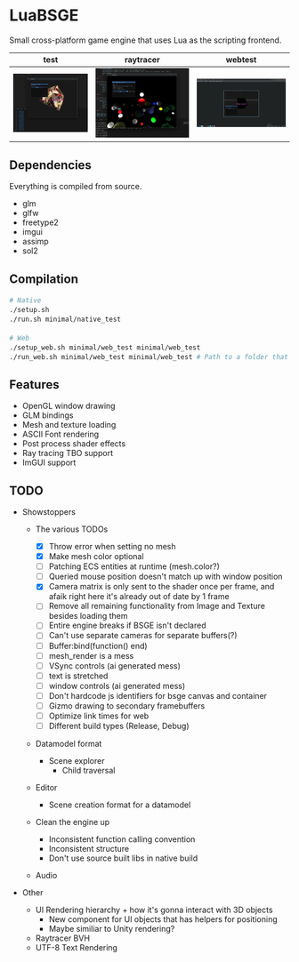 # LuaBSGE

Small cross-platform game engine that uses Lua as the scripting frontend.<br/>

| test                              | raytracer                         | webtest                           |
| --------------------------------- | --------------------------------- | --------------------------------- |
| ![Test project](repo/luabsge.png) | ![Ray tracer](repo/luabsge_2.png) | ![Test project](repo/webtest.png) |

## Dependencies

Everything is compiled from source.

-   glm
-   glfw
-   freetype2
-   imgui
-   assimp
-   sol2

## Compilation

```bash
# Native
./setup.sh
./run.sh minimal/native_test

# Web
./setup_web.sh minimal/web_test minimal/web_test
./run_web.sh minimal/web_test minimal/web_test # Path to a folder that will host the wasm files
```

## Features

-   OpenGL window drawing
-   GLM bindings
-   Mesh and texture loading
-   ASCII Font rendering
-   Post process shader effects
-   Ray tracing TBO support
-   ImGUI support

## TODO

-   Showstoppers

    -   The various TODOs

        -   [x] Throw error when setting no mesh
        -   [x] Make mesh color optional
        -   [ ] Patching ECS entities at runtime (mesh.color?)
        -   [ ] Queried mouse position doesn't match up with window position
        -   [x] Camera matrix is only sent to the shader once per frame, and afaik right here it's already out of date by 1 frame
        -   [ ] Remove all remaining functionality from Image and Texture besides loading them
        -   [ ] Entire engine breaks if BSGE isn't declared
        -   [ ] Can't use separate cameras for separate buffers(?)
        -   [ ] Buffer:bind(function() end)
        -   [ ] mesh_render is a mess
        -   [ ] VSync controls (ai generated mess)
        -   [ ] text is stretched
        -   [ ] window controls (ai generated mess)
        -   [ ] Don't hardcode js identifiers for bsge canvas and container
        -   [ ] Gizmo drawing to secondary framebuffers
        -   [ ] Optimize link times for web
        -   [ ] Different build types (Release, Debug)
    -   Datamodel format
        -   Scene explorer
            -   Child traversal
    -   Editor
        -   Scene creation format for a datamodel
    -   Clean the engine up
        -   Inconsistent function calling convention
        -   Inconsistent structure
        -   Don't use source built libs in native build
    -   Audio

-   Other
    -   UI Rendering hierarchy + how it's gonna interact with 3D objects
        -   New component for UI objects that has helpers for positioning
        -   Maybe similiar to Unity rendering?
    -   Raytracer BVH
    -   UTF-8 Text Rendering

